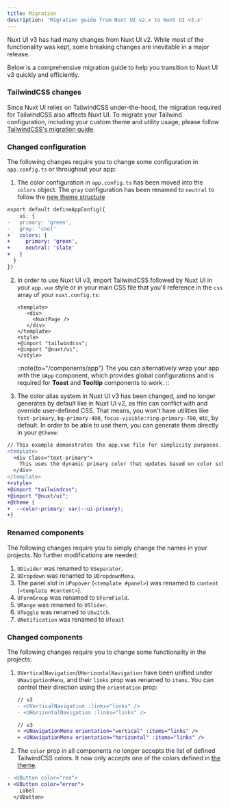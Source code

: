 ```yaml
---
title: Migration
description: 'Migration guide from Nuxt UI v2.x to Nuxt UI v3.x'
---
```


Nuxt UI v3 has had many changes from Nuxt UI v2. While most of the functionality was kept, some breaking changes are inevitable in a major release.

Below is a comprehensive migration guide to help you transition to Nuxt UI v3 quickly and efficiently.


### TailwindCSS changes
Since Nuxt UI relies on TailwindCSS under-the-hood, the migration required for TailwindCSS also affects Nuxt UI. To migrate your Tailwind configuration, including your custom theme and utility usage, please follow [TailwindCSS's migration guide](https://tailwindcss.com/docs/v4-beta).

### Changed configuration
The following changes require you to change some configuration in `app.config.ts` or throughout your app:

1. The color configuration in `app.config.ts` has been moved into the `colors` object. The `gray` configuration has been renamed to `neutral` to follow the [new theme structure](/getting-started/theme#colors)
  ```diff
  export default defineAppConfig({
	  ui: {
  -   primary: 'green',
  -   gray: 'cool'
  +   colors: {
  +     primary: 'green',
  +     neutral: 'slate'
  +   }
    }
  })
  ```
2. In order to use Nuxt UI v3, import TailwindCSS followed by Nuxt UI in your `app.vue` style or in your main CSS file that you'll reference in the `css` array of your `nuxt.config.ts`:
   ```vue [app.vue]
   <template>
      <div>
        <NuxtPage />
      </div>
   </template>
   <style>
   +@import "tailwindcss";
   +@import "@nuxt/ui";
   </style>
   ```
   ::note{to="/components/app"} The you can alternatively wrap your app with the `UApp` component, which provides global configurations and is required for **Toast** and **Tooltip** components to work.
   ::

4. The color alias system in Nuxt UI v3 has been changed, and no longer generates by default like in Nuxt UI v2, as this can conflict with and override user-defined CSS. That means, you won't have utilities like `text-primary`, `bg-primary-400`, `focus-visible:ring-primary-700`, etc, by default. In order to be able to use them, you can generate them directly in your `@theme`:
  ```diff
  // This example demonstrates the app.vue file for simplicity purposes. However, the template can be present in any one of your pages, layouts, or components.
  <template>
    <div class="text-primary">
      This uses the dynamic primary color that updates based on color scheme!
    </div>
  </template>
  +<style>
  +@import "tailwindcss";
  +@import "@nuxt/ui";
  +@theme {
  +  --color-primary: var(--ui-primary);
  +}
  ```

### Renamed components
The following changes require you to simply change the names in your projects. No further modifications are needed:

1. `UDivider` was renamed to `USeparator`.
2. `UDropdown` was renamed to `UDropdownMenu`.
3. The panel slot in `UPopover` (`<template #panel>`) was renamed to `content` (`<template #content>`).
4. `UFormGroup` was renamed to `UFormField`.
5. `URange` was renamed to `USlider`.
6. `UToggle` was renamed to `USwitch`.
7. `UNotification` was renamed to `UToast`

### Changed components
The following changes require you to change some functionality in the projects:

1. `UVerticalNavigation`/`UHorizontalNavigation` have been unified under `UNavigationMenu`, and their `links` prop was renamed to `items`. You can control their direction using the `orientation` prop:

   ```diff
   // v2
   - <UVerticalNavigation :links="links" />
   - <UHorizontalNavigation :links="links" />

   // v3
   + <UNavigationMenu orientation="vertical" :items="links" />
   + <UNavigationMenu orientation="horizontal" :items="links" />
   ```

2. The `color` prop in all components no longer accepts the list of defined TailwindCSS colors. It now only accepts one of the colors defined in [the theme](/getting-started/theme#colors).

  ```diff
  - <UButton color="red">
  + <UButton color="error">
      Label
    </UButton>
  ```
  
